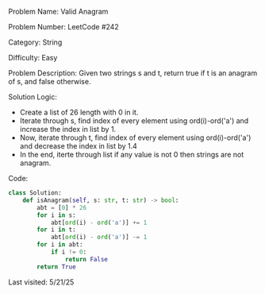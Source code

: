Problem Name:  Valid Anagram

Problem Number: LeetCode #242

Category: String

Difficulty: Easy

Problem Description: Given two strings s and t, return true if t is an anagram of s, and false otherwise.

Solution Logic: 
* Create a list of 26 length with 0 in it.
* Iterate through s, find index of every element using ord(i)-ord('a') and increase the index in list by 1.
* Now, iterate through t, find index of every element using ord(i)-ord('a') and decrease the index in list by 1.4
* In the end, iterte through list if any value is not 0 then strings are not anagram.

Code:
```python
class Solution:
    def isAnagram(self, s: str, t: str) -> bool:
        abt = [0] * 26
        for i in s:
            abt[ord(i) - ord('a')] += 1
        for i in t:
            abt[ord(i) - ord('a')] -= 1
        for i in abt:
            if i != 0:
                return False
        return True
```

Last visited: 5/21/25